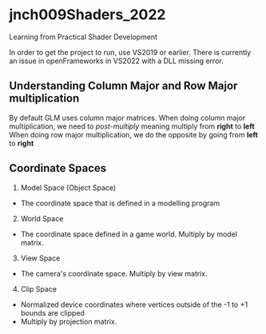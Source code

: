 # jnch009Shaders_2022
Learning from Practical Shader Development

In order to get the project to run, use VS2019 or earlier. There is currently an issue in openFrameworks in VS2022 with a DLL missing error.

## Understanding Column Major and Row Major multiplication
By default GLM uses column major matrices. 
When doing column major multiplication, we need to *post-multiply* meaning multiply from **right** to **left**
When doing row major multiplication, we do the opposite by going from **left** to **right**

## Coordinate Spaces
1. Model Space (Object Space)
- The coordinate space that is defined in a modelling program
2. World Space
- The coordinate space defined in a game world. Multiply by model matrix.
3. View Space
- The camera's coordinate space. Multiply by view matrix.
4. Clip Space
- Normalized device coordinates where vertices outside of the -1 to +1 bounds are clipped
- Multiply by projection matrix.